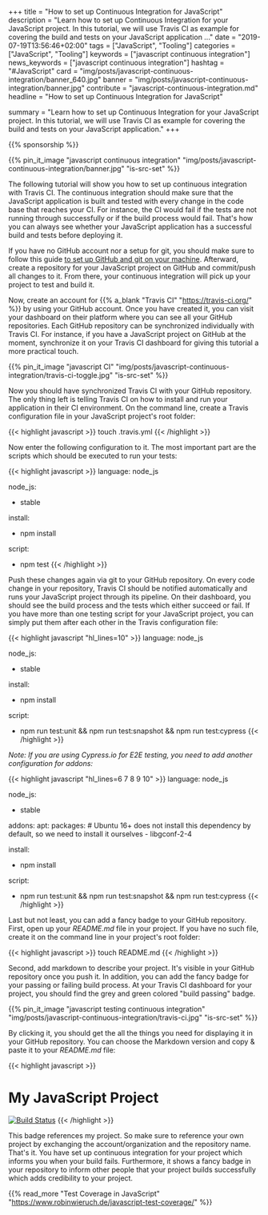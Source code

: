 +++
title = "How to set up Continuous Integration for JavaScript"
description = "Learn how to set up Continuous Integration for your JavaScript project. In this tutorial, we will use Travis CI as example for covering the build and tests on your JavaScript application ..."
date = "2019-07-19T13:56:46+02:00"
tags = ["JavaScript", "Tooling"]
categories = ["JavaScript", "Tooling"]
keywords = ["javascript continuous integration"]
news_keywords = ["javascript continuous integration"]
hashtag = "#JavaScript"
card = "img/posts/javascript-continuous-integration/banner_640.jpg"
banner = "img/posts/javascript-continuous-integration/banner.jpg"
contribute = "javascript-continuous-integration.md"
headline = "How to set up Continuous Integration for JavaScript"

summary = "Learn how to set up Continuous Integration for your JavaScript project. In this tutorial, we will use Travis CI as example for covering the build and tests on your JavaScript application."
+++

{{% sponsorship %}}

{{% pin_it_image "javascript continuous integration" "img/posts/javascript-continuous-integration/banner.jpg" "is-src-set" %}}

The following tutorial will show you how to set up continuous integration with Travis CI. The continuous integration should make sure that the JavaScript application is built and tested with every change in the code base that reaches your CI. For instance, the CI would fail if the tests are not running through successfully or if the build process would fail. That's how you can always see whether your JavaScript application has a successful build and tests before deploying it.

If you have no GitHub account nor a setup for git, you should make sure to follow this guide [to set up GitHub and git on your machine](https://www.robinwieruch.de/git-essential-commands/). Afterward, create a repository for your JavaScript project on GitHub and commit/push all changes to it. From there, your continuous integration will pick up your project to test and build it.

Now, create an account for {{% a_blank "Travis CI" "https://travis-ci.org/" %}} by using your GitHub account. Once you have created it, you can visit your dashboard on their platform where you can see all your GitHub repositories. Each GitHub repository can be synchronized individually with Travis CI. For instance, if you have a JavaScript project on GitHub at the moment, synchronize it on your Travis CI dashboard for giving this tutorial a more practical touch.

{{% pin_it_image "javascript CI" "img/posts/javascript-continuous-integration/travis-ci-toggle.jpg" "is-src-set" %}}

Now you should have synchronized Travis CI with your GitHub repository. The only thing left is telling Travis CI on how to install and run your application in their CI environment. On the command line, create a Travis configuration file in your JavaScript project's root folder:

{{< highlight javascript >}}
touch .travis.yml
{{< /highlight >}}

Now enter the following configuration to it. The most important part are the scripts which should be executed to run your tests:

{{< highlight javascript >}}
language: node_js

node_js:
  - stable

install:
  - npm install

script:
  - npm test
{{< /highlight >}}

Push these changes again via git to your GitHub repository. On every code change in your repository, Travis CI should be notified automatically and runs your JavaScript project through its pipeline. On their dashboard, you should see the build process and the tests which either succeed or fail. If you have more than one testing script for your JavaScript project, you can simply put them after each other in the Travis configuration file:

{{< highlight javascript "hl_lines=10" >}}
language: node_js

node_js:
  - stable

install:
  - npm install

script:
  - npm run test:unit && npm run test:snapshot && npm run test:cypress
{{< /highlight >}}

*Note: If you are using Cypress.io for E2E testing, you need to add another configuration for addons:*

{{< highlight javascript "hl_lines=6 7 8 9 10" >}}
language: node_js

node_js:
  - stable

addons:
  apt:
    packages:
      # Ubuntu 16+ does not install this dependency by default, so we need to install it ourselves
      - libgconf-2-4

install:
  - npm install

script:
  - npm run test:unit && npm run test:snapshot && npm run test:cypress
{{< /highlight >}}

Last but not least, you can add a fancy badge to your GitHub repository. First, open up your *README.md* file in your project. If you have no such file, create it on the command line in your project's root folder:

{{< highlight javascript >}}
touch README.md
{{< /highlight >}}

Second, add markdown to describe your project. It's visible in your GitHub repository once you push it. In addition, you can add the fancy badge for your passing or failing build process. At your Travis CI dashboard for your project, you should find the grey and green colored "build passing" badge.

{{% pin_it_image "javascript testing continuous integration" "img/posts/javascript-continuous-integration/travis-ci.jpg" "is-src-set" %}}

By clicking it, you should get the all the things you need for displaying it in your GitHub repository. You can choose the Markdown version and copy & paste it to your *README.md* file:

{{< highlight javascript >}}
# My JavaScript Project

[![Build Status](https://travis-ci.org/rwieruch/my-javascript-project.svg?branch=master)](https://travis-ci.org/rwieruch/my-javascript-project)
{{< /highlight >}}

This badge references my project. So make sure to reference your own project by exchanging the account/organization and the repository name. That's it. You have set up continuous integration for your project which informs you when your build fails. Furthermore, it shows a fancy badge in your repository to inform other people that your project builds successfully which adds credibility to your project.

{{% read_more "Test Coverage in JavaScript" "https://www.robinwieruch.de/javascript-test-coverage/" %}}